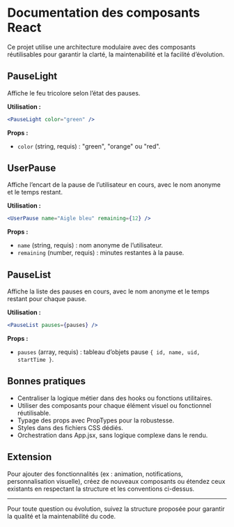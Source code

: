 # Documentation des composants React

Ce projet utilise une architecture modulaire avec des composants réutilisables pour garantir la clarté, la maintenabilité et la facilité d’évolution.

## PauseLight
Affiche le feu tricolore selon l’état des pauses.

**Utilisation :**
```jsx
<PauseLight color="green" />
```
**Props :**
- `color` (string, requis) : "green", "orange" ou "red".

## UserPause
Affiche l’encart de la pause de l’utilisateur en cours, avec le nom anonyme et le temps restant.

**Utilisation :**
```jsx
<UserPause name="Aigle bleu" remaining={12} />
```
**Props :**
- `name` (string, requis) : nom anonyme de l’utilisateur.
- `remaining` (number, requis) : minutes restantes à la pause.

## PauseList
Affiche la liste des pauses en cours, avec le nom anonyme et le temps restant pour chaque pause.

**Utilisation :**
```jsx
<PauseList pauses={pauses} />
```
**Props :**
- `pauses` (array, requis) : tableau d’objets pause `{ id, name, uid, startTime }`.

## Bonnes pratiques
- Centraliser la logique métier dans des hooks ou fonctions utilitaires.
- Utiliser des composants pour chaque élément visuel ou fonctionnel réutilisable.
- Typage des props avec PropTypes pour la robustesse.
- Styles dans des fichiers CSS dédiés.
- Orchestration dans App.jsx, sans logique complexe dans le rendu.

## Extension
Pour ajouter des fonctionnalités (ex : animation, notifications, personnalisation visuelle), créez de nouveaux composants ou étendez ceux existants en respectant la structure et les conventions ci-dessus.

---

Pour toute question ou évolution, suivez la structure proposée pour garantir la qualité et la maintenabilité du code.

